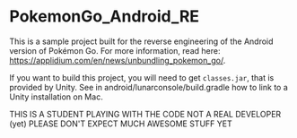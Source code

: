 # PokemonGo_Android_RE

This is a sample project built for the reverse engineering of the Android version of Pokémon Go.
For more information, read here: https://applidium.com/en/news/unbundling_pokemon_go/.

If you want to build this project, you will need to get `classes.jar`, that is provided by Unity.
See in android/lunarconsole/build.gradle how to link to a Unity installation on Mac.



THIS IS A STUDENT PLAYING WITH THE CODE   NOT A REAL DEVELOPER (yet)   PLEASE DON'T EXPECT MUCH AWESOME STUFF YET
